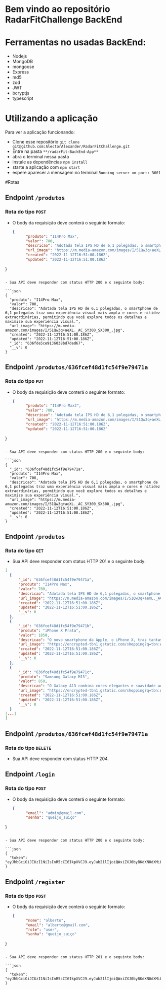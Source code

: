 # Bem vindo ao repositório RadarFitChallenge BackEnd

# Ferramentas no usadas BackEnd:
<ul dir="auto">
<li>Nodejs</li>
<li>MongoDB</li>
<li>mongoose</li>
<li>Express</li>
<li>md5</li>
<li>zod</li>
<li>JWT</li>
<li>bcryptjs</li>
<li>typescript</li>
</ul>

# Utilizando a aplicação
Para ver a aplicação funcionando:
- Clone esse repositório `git clone git@github.com:AlectorAlexander/RadarFitChallenge.git`
- Entre na pasta `**/radarFit-BackEnd-App**`
- abra o terminal nessa pasta
- instale as dependências `npm install`
- starte a aplicação com `npm start`
- espere aparecer a mensagem no terminal `Running server on port: 3001`

#Rotas

## Endpoint `/produtos`

### Rota do tipo `POST`

- O body da requisição deve conterá o seguinte formato:
  ```json
  {
        "produto": "I14Pro Max",
        "valor": 700,
        "descricao": "Adotada tela IPS HD de 6,1 polegadas, o smartphone de 6,1 polegadas traz uma experiência visual mais ampla e cores e nitidez extraordinárias, permitindo que você explore todos os detalhes e maximize sua experiência visual.",
        "url_image": "https://m.media-amazon.com/images/I/51Qw3q+aeXL._AC_SY300_SX300_.jpg",
        "created": "2022-11-12T16:51:00.186Z",
        "updated": "2022-11-12T16:51:00.186Z"
}
  ```
  
 - Sua API deve responder com status HTTP 200 e o seguinte body:
 
  ```json
  {
    "produto": "I14Pro Max",
    "valor": 700,
    "descricao": "Adotada tela IPS HD de 6,1 polegadas, o smartphone de 6,1 polegadas traz uma experiência visual mais ampla e cores e nitidez extraordinárias, permitindo que você explore todos os detalhes e maximize sua experiência visual.",
    "url_image": "https://m.media-amazon.com/images/I/51Qw3q+aeXL._AC_SY300_SX300_.jpg",
    "created": "2022-11-12T16:51:00.186Z",
    "updated": "2022-11-12T16:51:00.186Z",
    "_id": "636fde5ce9136038bd7ded67",
    "__v": 0
}
  ```
## Endpoint `/produtos/636fcef48d1fc54f9e79471a`
### Rota do tipo `PUT`

- O body da requisição deve conterá o seguinte formato:
  ```json
  {
        "produto": "I14Pro Max2",
        "valor": 700,
        "descricao": "Adotada tela IPS HD de 6,1 polegadas, o smartphone de 6,1 polegadas traz uma experiência visual mais ampla e cores e nitidez extraordinárias, permitindo que você explore todos os detalhes e maximize sua experiência visual.",
        "url_image": "https://m.media-amazon.com/images/I/51Qw3q+aeXL._AC_SY300_SX300_.jpg",
        "created": "2022-11-12T16:51:00.186Z",
        "updated": "2022-11-12T16:51:00.186Z"
}
  ```
  
 - Sua API deve responder com status HTTP 200 e o seguinte body:
 
  ```json
  {
    "_id": "636fcef48d1fc54f9e79471a",
    "produto": "I14Pro Max",
    "valor": 700,
    "descricao": "Adotada tela IPS HD de 6,1 polegadas, o smartphone de 6,1 polegadas traz uma experiência visual mais ampla e cores e nitidez extraordinárias, permitindo que você explore todos os detalhes e maximize sua experiência visual.",
    "url_image": "https://m.media-amazon.com/images/I/51Qw3q+aeXL._AC_SY300_SX300_.jpg",
    "created": "2022-11-12T16:51:00.186Z",
    "updated": "2022-11-12T16:51:00.186Z",
    "__v": 0
}
  ```
  
 ## Endpoint `/produtos`
### Rota do tipo `GET`
  
 - Sua API deve responder com status HTTP 201 e o seguinte body:
 
  ```json
  [
    {
        "_id": "636fcef48d1fc54f9e79471a",
        "produto": "I14Pro Max",
        "valor": 700,
        "descricao": "Adotada tela IPS HD de 6,1 polegadas, o smartphone de 6,1 polegadas traz uma experiência visual mais ampla e cores e nitidez extraordinárias, permitindo que você explore todos os detalhes e maximize sua experiência visual.",
        "url_image": "https://m.media-amazon.com/images/I/51Qw3q+aeXL._AC_SY300_SX300_.jpg",
        "created": "2022-11-12T16:51:00.186Z",
        "updated": "2022-11-12T16:51:00.186Z",
        "__v": 0
    },
    {
        "_id": "636fcef48d1fc54f9e79471b",
        "produto": "iPhone X Prata",
        "valor": 1850,
        "descricao": "O novo smartphone da Apple, o iPhone X, traz tantas novidades incríveis que vai fazer você repensar o modo como você usa o seu smartphone. Seu novo design, ainda mais bonito, foi construído com um resistente vidro na frente e atrás. ",
        "url_image": "https://encrypted-tbn1.gstatic.com/shopping?q=tbn:ANd9GcSnplrVZyb67Z3iA8nGTMlUMsV-yfWETV3kHsGkmDvVNZgTIiaROmNgMb6ynO2YXLoEiy5NjjgtyIK3lj-DHxk2srm1GWdVt_SZwZYnMRINyPDaM0WDGUp6-g",
        "created": "2022-11-12T16:51:00.186Z",
        "updated": "2022-11-12T16:51:00.186Z",
        "__v": 0
    },
    {
        "_id": "636fcef48d1fc54f9e79471c",
        "produto": "Samsung Galaxy M13",
        "valor": 850,
        "descricao": "O Galaxy A13 combina cores elegantes e suavidade ao toque. As curvas refinadas o tornam confortável para segurar e facilitam a navegação na tela. Escolha entre as cores Preta, Branca, Azul e Rose.",
        "url_image": "https://encrypted-tbn1.gstatic.com/shopping?q=tbn:ANd9GcSnplrVZyb67Z3iA8nGTMlUMsV-yfWETV3kHsGkmDvVNZgTIiaROmNgMb6ynO2YXLoEiy5NjjgtyIK3lj-DHxk2srm1GWdVt_SZwZYnMRINyPDaM0WDGUp6-g",
        "created": "2022-11-12T16:51:00.186Z",
        "updated": "2022-11-12T16:51:00.186Z",
        "__v": 0
    }
[...]
]
  ```
  ## Endpoint `/produtos/636fcef48d1fc54f9e79471a`
### Rota do tipo `DELETE`

  
 - Sua API deve responder com status HTTP 204.
 
 ## Endpoint `/login`

### Rota do tipo `POST`

- O body da requisição deve conterá o seguinte formato:
  ```json
  {
        "email": "admin@gmail.com",
        "senha": "queijo_suiço"
}
  ```
  
 - Sua API deve responder com status HTTP 200 e o seguinte body:
 
  ```json
{
    "token": "eyJhbGciOiJIUzI1NiIsInR5cCI6IkpXVCJ9.eyJub21lIjoiQWxiZXJ0byBKdXN0dXMiLCJlbWFpbCI6ImFkbWluQGdtYWlsLmNvbSIsInJvbGUiOiJBZG1pbmlzdHJhZG9yIiwiaWF0IjoxNjY4Mjc2OTQyLCJleHAiOjE2Njg4ODE3NDJ9.LbOZ2nUZOP1UGhAlobTeNF35J5OIa4WKopYrDNLxuwk"
}
  ```
## Endpoint `/register`

### Rota do tipo `POST`

- O body da requisição deve conterá o seguinte formato:
  ```json
  {
        "nome": "alberto",
        "email": "alberto@gmail.com",
        "role": "user",
        "senha": "queijo_suiço"
}
  ```
  
 - Sua API deve responder com status HTTP 201 e o seguinte body:
 
  ```json
{
    "token": "eyJhbGciOiJIUzI1NiIsInR5cCI6IkpXVCJ9.eyJub21lIjoiQWxiZXJ0byBKdXN0dXMiLCJlbWFpbCI6ImFkbWluQGdtYWlsLmNvbSIsInJvbGUiOiJBZG1pbmlzdHJhZG9yIiwiaWF0IjoxNjY4Mjc2OTQyLCJleHAiOjE2Njg4ODE3NDJ9.LbOZ2nUZOP1UGhAlobTeNF35J5OIa4WKopYrDNLxuwk"
}
  ```
 
  
  
